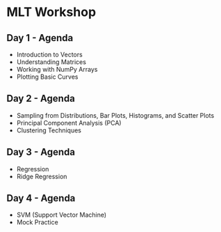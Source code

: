 # MLT Workshop  

## Day 1 - Agenda  
- Introduction to Vectors  
- Understanding Matrices  
- Working with NumPy Arrays  
- Plotting Basic Curves 

## Day 2 - Agenda
- Sampling from Distributions, Bar Plots, Histograms, and Scatter Plots
- Principal Component Analysis (PCA)
- Clustering Techniques

## Day 3  - Agenda
- Regression
- Ridge Regression

## Day 4 - Agenda
- SVM (Support Vector Machine)
- Mock Practice